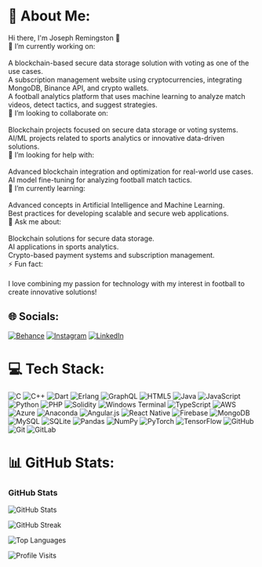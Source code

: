 # 💫 About Me:
Hi there, I'm Joseph Remingston 👋<br>🔭 I’m currently working on:<br><br>A blockchain-based secure data storage solution with voting as one of the use cases.<br>A subscription management website using cryptocurrencies, integrating MongoDB, Binance API, and crypto wallets.<br>A football analytics platform that uses machine learning to analyze match videos, detect tactics, and suggest strategies.<br>👯 I’m looking to collaborate on:<br><br>Blockchain projects focused on secure data storage or voting systems.<br>AI/ML projects related to sports analytics or innovative data-driven solutions.<br>🤝 I’m looking for help with:<br><br>Advanced blockchain integration and optimization for real-world use cases.<br>AI model fine-tuning for analyzing football match tactics.<br>🌱 I’m currently learning:<br><br>Advanced concepts in Artificial Intelligence and Machine Learning.<br>Best practices for developing scalable and secure web applications.<br>💬 Ask me about:<br><br>Blockchain solutions for secure data storage.<br>AI applications in sports analytics.<br>Crypto-based payment systems and subscription management.<br>⚡ Fun fact:<br><br>I love combining my passion for technology with my interest in football to create innovative solutions!<br>


## 🌐 Socials:
[![Behance](https://img.shields.io/badge/Behance-1769ff?logo=behance&logoColor=white)](https://behance.net/JospehRemingston) [![Instagram](https://img.shields.io/badge/Instagram-%23E4405F.svg?logo=Instagram&logoColor=white)](https://instagram.com/gorgeousgamer7781) [![LinkedIn](https://img.shields.io/badge/LinkedIn-%230077B5.svg?logo=linkedin&logoColor=white)](https://linkedin.com/in/Joseph-remingston) 

# 💻 Tech Stack:
![C](https://img.shields.io/badge/c-%2300599C.svg?style=for-the-badge&logo=c&logoColor=white) ![C++](https://img.shields.io/badge/c++-%2300599C.svg?style=for-the-badge&logo=c%2B%2B&logoColor=white) ![Dart](https://img.shields.io/badge/dart-%230175C2.svg?style=for-the-badge&logo=dart&logoColor=white) ![Erlang](https://img.shields.io/badge/Erlang-white.svg?style=for-the-badge&logo=erlang&logoColor=a90533) ![GraphQL](https://img.shields.io/badge/-GraphQL-E10098?style=for-the-badge&logo=graphql&logoColor=white) ![HTML5](https://img.shields.io/badge/html5-%23E34F26.svg?style=for-the-badge&logo=html5&logoColor=white) ![Java](https://img.shields.io/badge/java-%23ED8B00.svg?style=for-the-badge&logo=openjdk&logoColor=white) ![JavaScript](https://img.shields.io/badge/javascript-%23323330.svg?style=for-the-badge&logo=javascript&logoColor=%23F7DF1E) ![Python](https://img.shields.io/badge/python-3670A0?style=for-the-badge&logo=python&logoColor=ffdd54) ![PHP](https://img.shields.io/badge/php-%23777BB4.svg?style=for-the-badge&logo=php&logoColor=white) ![Solidity](https://img.shields.io/badge/Solidity-%23363636.svg?style=for-the-badge&logo=solidity&logoColor=white) ![Windows Terminal](https://img.shields.io/badge/Windows%20Terminal-%234D4D4D.svg?style=for-the-badge&logo=windows-terminal&logoColor=white) ![TypeScript](https://img.shields.io/badge/typescript-%23007ACC.svg?style=for-the-badge&logo=typescript&logoColor=white) ![AWS](https://img.shields.io/badge/AWS-%23FF9900.svg?style=for-the-badge&logo=amazon-aws&logoColor=white) ![Azure](https://img.shields.io/badge/azure-%230072C6.svg?style=for-the-badge&logo=microsoftazure&logoColor=white) ![Anaconda](https://img.shields.io/badge/Anaconda-%2344A833.svg?style=for-the-badge&logo=anaconda&logoColor=white) ![Angular.js](https://img.shields.io/badge/angular.js-%23E23237.svg?style=for-the-badge&logo=angularjs&logoColor=white) ![React Native](https://img.shields.io/badge/react_native-%2320232a.svg?style=for-the-badge&logo=react&logoColor=%2361DAFB) ![Firebase](https://img.shields.io/badge/firebase-a08021?style=for-the-badge&logo=firebase&logoColor=ffcd34) ![MongoDB](https://img.shields.io/badge/MongoDB-%234ea94b.svg?style=for-the-badge&logo=mongodb&logoColor=white) ![MySQL](https://img.shields.io/badge/mysql-4479A1.svg?style=for-the-badge&logo=mysql&logoColor=white) ![SQLite](https://img.shields.io/badge/sqlite-%2307405e.svg?style=for-the-badge&logo=sqlite&logoColor=white) ![Pandas](https://img.shields.io/badge/pandas-%23150458.svg?style=for-the-badge&logo=pandas&logoColor=white) ![NumPy](https://img.shields.io/badge/numpy-%23013243.svg?style=for-the-badge&logo=numpy&logoColor=white) ![PyTorch](https://img.shields.io/badge/PyTorch-%23EE4C2C.svg?style=for-the-badge&logo=PyTorch&logoColor=white) ![TensorFlow](https://img.shields.io/badge/TensorFlow-%23FF6F00.svg?style=for-the-badge&logo=TensorFlow&logoColor=white) ![GitHub](https://img.shields.io/badge/github-%23121011.svg?style=for-the-badge&logo=github&logoColor=white) ![Git](https://img.shields.io/badge/git-%23F05033.svg?style=for-the-badge&logo=git&logoColor=white) ![GitLab](https://img.shields.io/badge/gitlab-%23181717.svg?style=for-the-badge&logo=gitlab&logoColor=white)
# 📊 GitHub Stats:
### GitHub Stats

![GitHub Stats](https://github-readme-stats.vercel.app/api?username=JosephRemingston&theme=dark&hide_border=false&include_all_commits=true&count_private=true)

![GitHub Streak](https://github-readme-streak-stats.herokuapp.com/?user=JosephRemingston&theme=dark&hide_border=false)

![Top Languages](https://github-readme-stats.vercel.app/api/top-langs/?username=JosephRemingston&theme=dark&hide_border=false&include_all_commits=true&count_private=true&layout=compact)

![Profile Visits](https://visitcount.itsvg.in/api?id=JosephRemingston&icon=0&color=0)
